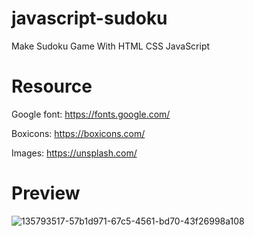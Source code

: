 <h1>javascript-sudoku</h1>


Make Sudoku Game With HTML CSS JavaScript

<h1>Resource</h1>

Google font: https://fonts.google.com/

Boxicons: https://boxicons.com/

Images: https://unsplash.com/


<h1>Preview</h1>


![135793517-57b1d971-67c5-4561-bd70-43f26998a108](https://user-images.githubusercontent.com/25815937/193061256-f838d355-9835-4fb2-ac3d-ebb97328125d.jpg)


